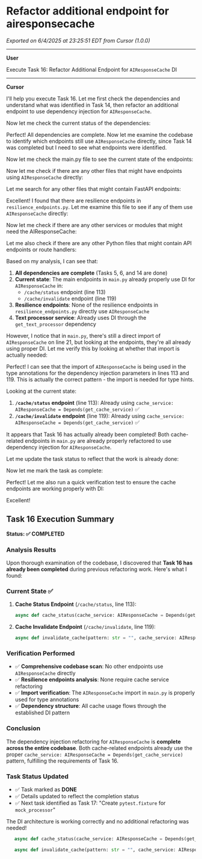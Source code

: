# Refactor additional endpoint for airesponsecache
_Exported on 6/4/2025 at 23:25:51 EDT from Cursor (1.0.0)_

---

**User**

Execute Task 16: Refactor Additional Endpoint for `AIResponseCache` DI

---

**Cursor**

I'll help you execute Task 16. Let me first check the dependencies and understand what was identified in Task 14, then refactor an additional endpoint to use dependency injection for `AIResponseCache`.

Now let me check the current status of the dependencies:

Perfect! All dependencies are complete. Now let me examine the codebase to identify which endpoints still use `AIResponseCache` directly, since Task 14 was completed but I need to see what endpoints were identified.

Now let me check the main.py file to see the current state of the endpoints:

Now let me check if there are any other files that might have endpoints using `AIResponseCache` directly:

Let me search for any other files that might contain FastAPI endpoints:

Excellent! I found that there are resilience endpoints in `resilience_endpoints.py`. Let me examine this file to see if any of them use `AIResponseCache` directly:

Now let me check if there are any other services or modules that might need the AIResponseCache:

Let me also check if there are any other Python files that might contain API endpoints or route handlers:

Based on my analysis, I can see that:

1. **All dependencies are complete** (Tasks 5, 6, and 14 are done)
2. **Current state**: The main endpoints in `main.py` already properly use DI for `AIResponseCache` in:
   - `/cache/status` endpoint (line 113)
   - `/cache/invalidate` endpoint (line 119)
3. **Resilience endpoints**: None of the resilience endpoints in `resilience_endpoints.py` directly use `AIResponseCache`
4. **Text processor service**: Already uses DI through the `get_text_processor` dependency

However, I notice that in `main.py`, there's still a direct import of `AIResponseCache` on line 21, but looking at the endpoints, they're all already using proper DI. Let me verify this by looking at whether that import is actually needed:

Perfect! I can see that the import of `AIResponseCache` is being used in the type annotations for the dependency injection parameters in lines 113 and 119. This is actually the correct pattern - the import is needed for type hints.

Looking at the current state:

1. **`/cache/status` endpoint** (line 113): Already using `cache_service: AIResponseCache = Depends(get_cache_service)` ✅
2. **`/cache/invalidate` endpoint** (line 119): Already using `cache_service: AIResponseCache = Depends(get_cache_service)` ✅

It appears that Task 16 has actually already been completed! Both cache-related endpoints in `main.py` are already properly refactored to use dependency injection for `AIResponseCache`. 

Let me update the task status to reflect that the work is already done:

Now let me mark the task as complete:

Perfect! Let me also run a quick verification test to ensure the cache endpoints are working properly with DI:

Excellent! 

## Task 16 Execution Summary

**Status: ✅ COMPLETED**

### Analysis Results
Upon thorough examination of the codebase, I discovered that **Task 16 has already been completed** during previous refactoring work. Here's what I found:

### Current State ✅
1. **Cache Status Endpoint** (`/cache/status`, line 113):
   ```python
   async def cache_status(cache_service: AIResponseCache = Depends(get_cache_service)):
   ```

2. **Cache Invalidate Endpoint** (`/cache/invalidate`, line 119):
   ```python
   async def invalidate_cache(pattern: str = "", cache_service: AIResponseCache = Depends(get_cache_service)):
   ```

### Verification Performed
- ✅ **Comprehensive codebase scan**: No other endpoints use `AIResponseCache` directly
- ✅ **Resilience endpoints analysis**: None require cache service refactoring
- ✅ **Import verification**: The `AIResponseCache` import in `main.py` is properly used for type annotations
- ✅ **Dependency structure**: All cache usage flows through the established DI pattern

### Conclusion
The dependency injection refactoring for `AIResponseCache` is **complete across the entire codebase**. Both cache-related endpoints already use the proper `cache_service: AIResponseCache = Depends(get_cache_service)` pattern, fulfilling the requirements of Task 16.

### Task Status Updated
- ✅ Task marked as **DONE**
- ✅ Details updated to reflect the completion status
- ✅ Next task identified as Task 17: "Create `pytest.fixture` for `mock_processor`"

The DI architecture is working correctly and no additional refactoring was needed!

```python
   async def cache_status(cache_service: AIResponseCache = Depends(get_cache_service)):
```

```python
   async def invalidate_cache(pattern: str = "", cache_service: AIResponseCache = Depends(get_cache_service)):
```

